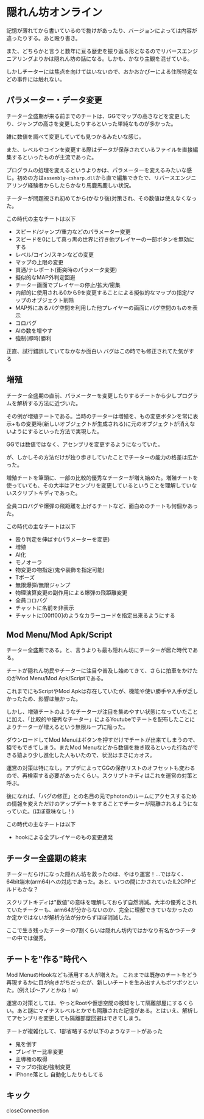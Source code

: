 # 隠れん坊オンライン
記憶が薄れてから書いているので抜けがあったり、バージョンによっては内容が違ったりする。あと殴り書き。

また、どちらかと言うと数年に亘る歴史を振り返る形となるのでリバースエンジニアリングよりかは隠れん坊の話になる。しかも、かなり主観を混ぜている。

しかしチーターには焦点を向けてはいないので、おかおかぴーによる住所特定などの事件には触れない。

## パラメーター・データ変更
チーター全盛期が来る前までのチートは、GGでマップの高さなどを変更したり、ジャンプの高さを変更したりするといった単純なものが多かった。

雑に数値を調べて変更していても見つかるみたいな感じ。

また、レベルやコインを変更する際はデータが保存されているファイルを直接編集するといったものが主流であった。

プログラムの処理を変えるというよりかは、パラメーターを変えるみたいな感じ。初めの方は`assembly-csharp.dll`から直で編集できたで、リバースエンジニアリング経験者からしたらかなり馬鹿馬鹿しい状況。

チーターが問題視され初めてから(かなり後)対策され、その数値は使えなくなった。

この時代の主なチートは以下
- スピード/ジャンプ/重力などのパラメーター変更
- スピードを0にして真っ黒の世界に行き他プレイヤーの一部ボタンを無効にする
- レベル/コイン/スキンなどの変更
- マップの上限の変更
- 貫通/テレポート(衝突時のパラメータ変更)
- 擬似的なMAP外判定回避
- チーター画面でプレイヤーの停止/拡大/密集
- 内部的に使用される0から9を変更することによる擬似的なマップの指定/マップのオブジェクト削除
- MAP外にあるバグ空間を利用した他プレイヤーの画面にバグ空間のものを表示
- コロバグ
- AIの数を増やす
- 強制(即時)勝利

正直、試行錯誤していてなかなか面白い
バグはこの時でも修正されてた気がする

## 増殖
チーター全盛期の直前、パラメーターを変更したりするチートから少しプログラムを解析する方法に近づいた。

その例が増殖チートである。当時のチーターは増殖を、もの変更ボタンを常に表示+もの変更時(新しいオブジェクトが生成される)に元のオブジェクトが消えないようにするといった方法で実現した。

GGでは数値ではなく、アセンブリを変更するようになっていた。

が、しかしその方法だけが独り歩きしていたことでチーターの能力の格差は広かった。

増殖チートを筆頭に、一部の比較的優秀なチーターが増え始めた。増殖チートを使っていても、その大半はアセンブリを変更しているということを理解していないスクリプトキディであった。

全員コロバグや爆弾の飛距離を上げるチートなど、面白めのチートも何個かあった。

この時代の主なチートは以下
- 殴り判定を伸ばす(パラメーターを変更)
- 増殖
- AI化
- モノオーラ
- 物変更の物指定(鬼や装飾を指定可能)
- Tポーズ
- 無限爆弾/無限ジャンプ
- 物理演算変更の副作用による爆弾の飛距離変更
- 全員コロバグ
- チャットに名前を非表示
- チャットに[00ff00]のようなカラーコードを指定出来るようにする
## Mod Menu/Mod Apk/Script
チーター全盛期である。と、言うよりも最も隠れん坊にチーターが居た時代である。

チートが隠れん坊民やチーターに注目や普及し始めてきて、さらに拍車をかけたのがMod Menu/Mod Apk/Scriptである。

これまでにもScriptやMod Apkは存在していたが、機能や使い勝手や入手が乏しかったため、影響は無かった。

しかし、増殖チートのようなチーターが注目を集めやすい状態になっていたことに加え、「比較的や優秀なチーター」によるYoutubeでチートを配布したことによりチーターが増えるという無限ループに陥った。

ダウンロードしてMod Menuはボタンを押すだけでチートが出来てしまうので、猿でもできてしまう。またMod Menuなどから数値を抜き取るといった行為ができる猿より少し進化した人もいたので、状況はまさにカオス。

運営の対策は特になし。アプデによってGGの保存リストのオフセットも変わるので、再検索する必要があったくらい。スクリプトキディはこれを運営の対策と呼ぶ。

後になれば、「バグの修正」との名目の元でphotonのルームにアクセスするための情報を変えただけのアップデートをすることでチーターが隔離されるようになっていた。(ほぼ意味なし！)

この時代の主なチートは以下
- hookによる全プレイヤーのもの変更連発
  
## チーター全盛期の終末
チーターだらけになった隠れん坊を救ったのは、やはり運営！...ではなく、64bit端末(arm64)への対応であった。あと、いつの間にかされていたIL2CPPビルドもかな？

スクリプトキディは"数値"の意味を理解しておらず自然消滅。大半の優秀とされていたチーターも、arm64が分からないのか、完全に理解できていなかったのか定かではないが解析方法が分からずほぼ消滅した。

ここで生き残ったチーターの7割くらいは隠れん坊内ではかなり有名かつチーターの中では優秀。

## チートを"作る"時代へ
Mod MenuのHookなども活用する人が増えた。
これまでは既存のチートをどう再現するかに目が向きがちだったが、新しいチートを生み出す人もポツポツといた。(例えば〜アノとかね！w)

運営の対策としては、やっとRootや仮想空間の検知をして隔離部屋にするくらい。あと謎にマイナスレベルとかでも隔離された記憶がある。とはいえ、解析してアセンブリを変更しても隔離部屋回避はできてしまう。

チートが複雑化して、1部省略するが以下のようなチートがあった
- 鬼を倒す
- プレイヤー比率変更
- 主導権の取得
- マップの指定/強制変更
- iPhone落とし
自動化したりもしてる
## キック
closeConnection
